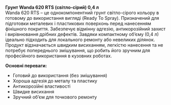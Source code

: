 **Грунт Wanda 620 RTS (світло-сірий) 0,4 л**  
Wanda 620 RTS – це однокомпонентний грунт світло-сірого кольору в готовому до використання вигляді (Ready To Spray). Призначений для підготовки металевих і пластикових поверхонь перед нанесенням фінішного покриття. Забезпечує відмінну адгезію, антикорозійний захист і вирівнювання дрібних дефектів. Завдяки компактному об’єму (0,4 л) ідеально підходить для локального ремонту або невеликих ділянок. Продукт відзначається швидким висиханням, легкістю нанесення та не потребує попереднього змішування, що робить його зручним для професійного використання в кузовних роботах.

**Основні переваги:**
- Готовий до використання (без змішування)
- Хороша адгезія до металу та пластику
- Антикорозійні властивості
- Швидке висихання
- Зручний об’єм для точкового ремонту